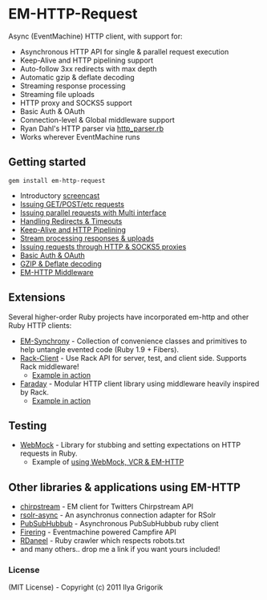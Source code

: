 # EM-HTTP-Request

Async (EventMachine) HTTP client, with support for:

- Asynchronous HTTP API for single & parallel request execution
- Keep-Alive and HTTP pipelining support
- Auto-follow 3xx redirects with max depth
- Automatic gzip & deflate decoding
- Streaming response processing
- Streaming file uploads
- HTTP proxy and SOCKS5 support
- Basic Auth & OAuth
- Connection-level & Global middleware support
- Ryan Dahl's HTTP parser via [http_parser.rb](https://github.com/tmm1/http_parser.rb)
- Works wherever EventMachine runs

## Getting started

    gem install em-http-request

- Introductory [screencast](http://everburning.com/news/eventmachine-screencast-em-http-request/)
- [Issuing GET/POST/etc requests](https://github.com/igrigorik/em-http-request/wiki/Issuing-Requests)
- [Issuing parallel requests with Multi interface](https://github.com/igrigorik/em-http-request/wiki/Parallel-Requests)
- [Handling Redirects & Timeouts](https://github.com/igrigorik/em-http-request/wiki/Redirects-and-Timeouts)
- [Keep-Alive and HTTP Pipelining](https://github.com/igrigorik/em-http-request/wiki/Keep-Alive-and-HTTP-Pipelining)
- [Stream processing responses & uploads](https://github.com/igrigorik/em-http-request/wiki/Streaming)
- [Issuing requests through HTTP & SOCKS5 proxies](https://github.com/igrigorik/em-http-request/wiki/Proxy)
- [Basic Auth & OAuth](https://github.com/igrigorik/em-http-request/wiki/Basic-Auth-and-OAuth)
- [GZIP & Deflate decoding](https://github.com/igrigorik/em-http-request/wiki/Compression)
- [EM-HTTP Middleware](https://github.com/igrigorik/em-http-request/wiki/Middleware)

## Extensions

Several higher-order Ruby projects have incorporated em-http and other Ruby HTTP clients:

- [EM-Synchrony](https://github.com/igrigorik/em-synchrony) - Collection of convenience classes and primitives to help untangle evented code (Ruby 1.9 + Fibers).
- [Rack-Client](https://github.com/halorgium/rack-client) - Use Rack API for server, test, and client side. Supports Rack middleware!
    - [Example in action](https://gist.github.com/802391)
- [Faraday](https://github.com/technoweenie/faraday) - Modular HTTP client library using middleware heavily inspired by Rack.
    - [Example in action](https://gist.github.com/802395)

## Testing

- [WebMock](https://github.com/bblimke/webmock) - Library for stubbing and setting expectations on HTTP requests in Ruby.
    - Example of [using WebMock, VCR & EM-HTTP](https://gist.github.com/802553)

## Other libraries & applications using EM-HTTP

- [chirpstream](http://github.com/joshbuddy/chirpstream) - EM client for Twitters Chirpstream API
- [rsolr-async](http://github.com/mwmitchell/rsolr-async) - An asynchronus connection adapter for RSolr
- [PubSubHubbub](http://github.com/igrigorik/PubSubHubbub) - Asynchronous PubSubHubbub ruby client
- [Firering](http://github.com/EmmanuelOga/firering) - Eventmachine powered Campfire API
- [RDaneel](http://github.com/hasmanydevelopers/RDaneel) - Ruby crawler which respects robots.txt
- and many others.. drop me a link if you want yours included!

### License

(MIT License) - Copyright (c) 2011 Ilya Grigorik
